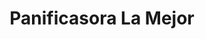 ---
title: "Panificasora La Mejor"
url: /san-pedro-la-laguna/panificasora-la-mejor/
shop: Bäckerei
---